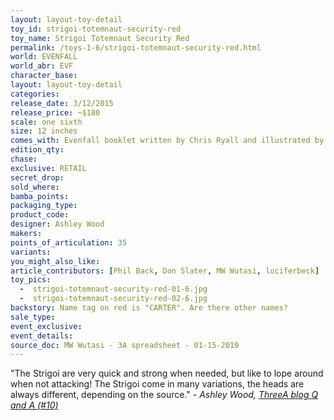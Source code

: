 ```yaml
---
layout: layout-toy-detail 
toy_id: strigoi-totemnaut-security-red
toy_name: Strigoi Totemnaut Security Red
permalink: /toys-1-6/strigoi-totemnaut-security-red.html
world: EVENFALL
world_abr: EVF
character_base: 
layout: layout-toy-detail
categories: 
release_date: 3/12/2015
release_price: ~$180
scale: one sixth
size: 12 inches
comes_with: Evenfall booklet written by Chris Ryall and illustrated by Ashley Wood
edition_qty: 
chase: 
exclusive: RETAIL
secret_drop: 
sold_where: 
bamba_points: 
packaging_type: 
product_code:
designer: Ashley Wood
makers: 
points_of_articulation: 35
variants: 
you_might_also_like: 
article_contributors: [Phil Back, Don Slater, MW Wutasi, luciferbeck]
toy_pics: 
  -  strigoi-totemnaut-security-red-01-6.jpg
  -  strigoi-totemnaut-security-red-02-6.jpg
backstory: Name tag on red is "CARTER". Are there other names?
sale_type: 
event_exclusive: 
event_details: 
source_doc: MW Wutasi - 3A spreadsheet - 01-15-2019
---
```

"The Strigoi are very quick and strong when needed, but like to lope around when not attacking! The Strigoi come in many variations, the heads are always different, depending on the source."
<cite>- Ashley Wood, <a href="http://worldof3alegion.forumotion.com/t287-qa-sessions-with-ashley-wood" target="_blank">ThreeA blog Q and A (#10)</a></cite>